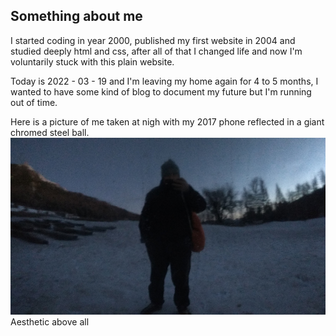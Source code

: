 ## Something about me

I started coding in year 2000, published my first website in 2004 and studied deeply html and css, after all of that I changed life and now I'm voluntarily stuck with this plain website.

Today is 2022 - 03 - 19 and I'm leaving my home again for 4 to 5 months, I wanted to have some kind of blog to document my future but I'm running out of time.

Here is a picture of me taken at nigh with my 2017 phone reflected in a giant chromed steel ball.
![Me inside a chrome ball](/img/me-inside-a-giant-grainy-ball.jpg)
Aesthetic above all